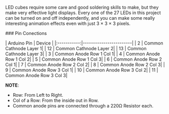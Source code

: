 LED cubes require some care and good soldering skills to make, but they make very effective light displays. Every one of the 27 LEDs
in this project can be turned on and off independently, and you can make some really interesting animation effects even with just 3 × 3 × 3 pixels.

</p>
### Pin Conections 
</p>
| Arduino Pin |         Device         |
|:-----------:|------------------------|
| 2           | Common Cathnode Layer 1|
| 12          | Common Cathnode Layer 2|
| 13          | Common Cathnode Layer 3|
| 3           | Common Anode Row 1 Col 1|
| 4           | Common Anode Row 1 Col 2|
| 5           | Common Anode Row 1 Col 3|
| 6           | Common Anode Row 2 Col 1|
| 7           | Common Anode Row 2 Col 2|
| 8           | Common Anode Row 2 Col 3|
| 9           | Common Anode Row 3 Col 1|
| 10          | Common Anode Row 3 Col 2|
| 11          | Common Anode Row 3 Col 3|

**NOTE**: 
- Row: From Left to Right.
- Col of a Row: From the inside out in Row.
- Common anode pins are connected through a 220Ω Resistor each.
